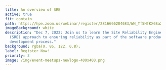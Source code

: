 ```yaml
---
title: An overview of SRE
active: true
fit: contain
path: https://hpe.zoom.us/webinar/register/2816666284683/WN_Tf5HfKX6Sa2AbRhzeMIOgA
imageBackground: white
description: "Dec 7, 2022: Join us to learn the Site Reliability Engineering
  (SRE) approach to ensuring reliability as part of the software product
  development process."
background: rgba(0, 86, 122, 0.8);
label: Register Now!
priority: 3
image: /img/event-meetups-newlogo-400x400.png
---
```


